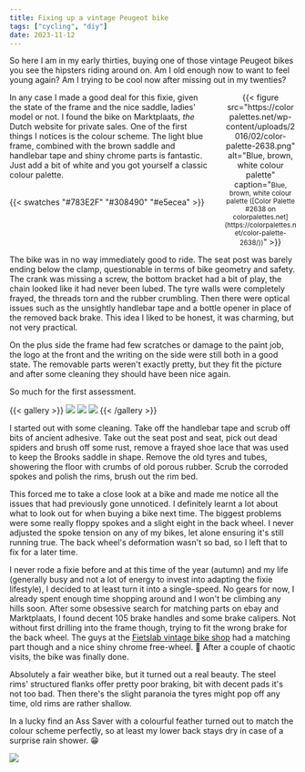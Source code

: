 ```yaml
---
title: Fixing up a vintage Peugeot bike
tags: ["cycling", "diy"]
date: 2023-11-12
---
```


So here I am in my early thirties, buying one of those vintage Peugeot bikes you see the hipsters riding around on. Am I old enough now to want to feel young again? Am I trying to be cool now after missing out in my twenties?

<div style="display: flex; justify-content: space-between; width: 100%">
<div style="width: 70%">
In any case I made a good deal for this fixie, given the state of the frame and the nice saddle, ladies' model or not. I found the bike on Marktplaats, <em>the</em> Dutch website for private sales. One of the first things I notices is the colour scheme. The light blue frame, combined with the brown saddle and handlebar tape and shiny chrome parts is fantastic. Just add a bit of white and you got yourself a classic colour palette.<br><br>

{{< swatches "#783E2F" "#308490" "#e5ecea" >}}
</div>
<div style="width: 25%; text-align: center;">
{{< figure src="https://colorpalettes.net/wp-content/uploads/2016/02/color-palette-2638.png" alt="Blue, brown, white colour palette" caption="<small>Blue, brown, white colour palette ([Color Palette #2638 on colorpalettes.net](https://colorpalettes.net/color-palette-2638/))</small>" >}}
</div>
</div>

The bike was in no way immediately good to ride. The seat post was barely ending below the clamp, questionable in terms of bike geometry and safety. The crank was missing a screw, the bottom bracket had a bit of play, the chain looked like it had never been lubed. The tyre walls were completely frayed, the threads torn and the rubber crumbling. Then there were optical issues such as the unsightly handlebar tape and a bottle opener in place of the removed back brake. This idea I liked to be honest, it was charming, but not very practical.

On the plus side the frame had few scratches or damage to the paint job, the logo at the front and the writing on the side were still both in a good state. The removable parts weren't exactly pretty, but they fit the picture and after some cleaning they should have been nice again.

So much for the first assessment.

{{< gallery >}}
<img class="grid-w33" src="images/before/front.jpg" />
<img class="grid-w33" src="images/before/frame_peugeot.jpg" />
<img class="grid-w33" src="images/before/back_bottleopener.jpg" />
{{< /gallery >}}

I started out with some cleaning. Take off the handlebar tape and scrub off bits of ancient adhesive. Take out the seat post and seat, pick out dead spiders and brush off some rust, remove a frayed shoe lace that was used to keep the Brooks saddle in shape. Remove the old tyres and tubes, showering the floor with crumbs of old porous rubber. Scrub the corroded spokes and polish the rims, brush out the rim bed.

This forced me to take a close look at a bike and made me notice all the issues that had previously gone unnoticed. I definitely learnt a lot about what to look out for when buying a bike next time. The biggest problems were some really floppy spokes and a slight eight in the back wheel. I never adjusted the spoke tension on any of my bikes, let alone ensuring it's still running true. The back wheel's deformation wasn't so bad, so I left that to fix for a later time.

I never rode a fixie before and at this time of the year (autumn) and my life (generally busy and not a lot of energy to invest into adapting the fixie lifestyle), I decided to at least turn it into a single-speed. No gears for now, I already spent enough time shopping around and I won't be climbing any hills soon.
After some obsessive search for matching parts on ebay and Marktplaats, I found decent 105 brake handles and some brake calipers. Not without first drilling into the frame though, trying to fit the wrong brake for the back wheel. The guys at the [Fietslab vintage bike shop](https://fietslabgroningen.nl/) had a matching part though and a nice shiny chrome free-wheel. 🥳 After a couple of chaotic visits, the bike was finally done.

Absolutely a fair weather bike, but it turned out a real beauty. The steel rims' structured flanks offer pretty poor braking, bit with decent pads it's not too bad. Then there's the slight paranoia the tyres might pop off any time, old rims are rather shallow.

In a lucky find an Ass Saver with a colourful feather turned out to match the colour scheme perfectly, so at least my lower back stays dry in case of a surprise rain shower. :grin:

[ass saver]: https://ass-savers.com/collections/all/products/asr-feather "Ass Saver Feather Tropical"

<!-- {% include gallery caption="Vintage Peugeot after" %} -->
<!-- {{< gallery >}} -->
<!-- {{< figure link="/images/bike_peugeot/after/full_street.jpg" >}} -->
<!-- {{< /gallery >}} -->

![](images/after/full_street.jpg)
